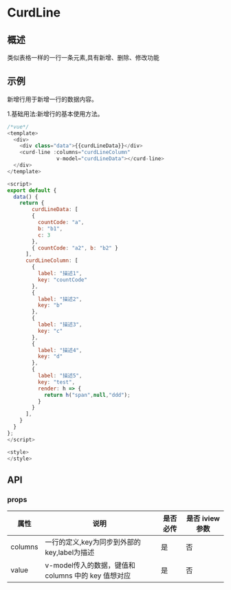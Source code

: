 # CurdLine

## 概述

类似表格一样的一行一条元素,具有新增、删除、修改功能

## 示例

新增行用于新增一行的数据内容。

1.基础用法:新增行的基本使用方法。

```javascript
/*vue*/
<template>
  <div>
    <div class="data">{{curdLineData}}</div>
    <curd-line :columns="curdLineColumn"
                v-model="curdLineData"></curd-line>
  </div>
</template>

<script>
export default {
  data() {
    return {
        curdLineData: [
        {
          countCode: "a",
          b: "b1",
          c: 3
        },
        { countCode: "a2", b: "b2" }
      ],
      curdLineColumn: [
        {
          label: "描述1",
          key: "countCode"
        },
        {
          label: "描述2",
          key: "b"
        },
        {
          label: "描述3",
          key: "c"
        },
        {
          label: "描述4",
          key: "d"
        },
        {
          label: "描述5",
          key: "test",
          render: h => {
            return h("span",null,"ddd");
          }
        }
      ],
    }
  }
};
</script>

<style>
</style>
```

## API

### props

| 属性    | 说明                                                | 是否必传 | 是否 iview 参数 |
| ------- | --------------------------------------------------- | -------- | --------------- |
| columns | 一行的定义,key为同步到外部的key,label为描述         | 是       | 否              |
| value   | v-model传入的数据，键值和 columns 中的 key 值想对应 | 是       | 否              |
